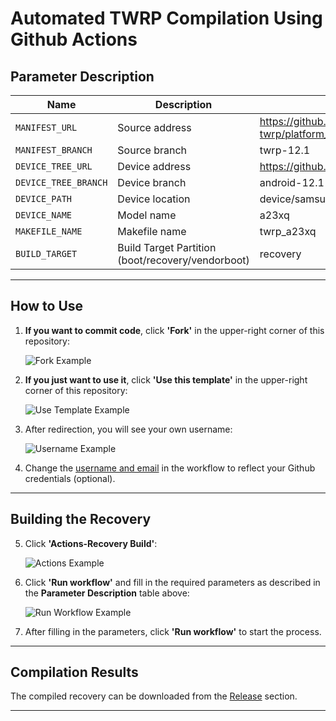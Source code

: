 # Automated TWRP Compilation Using Github Actions

## Parameter Description

| Name                 | Description                                       | Example                                                                  |
| -------------------- | ------------------------------------------------- | ------------------------------------------------------------------------ |
| `MANIFEST_URL`       | Source address                                    | https://github.com/minimal-manifest-twrp/platform_manifest_twrp_aosp.git |
| `MANIFEST_BRANCH`    | Source branch                                     | twrp-12.1                                                                |
| `DEVICE_TREE_URL`    | Device address                                    | https://github.com/TeamWin/android_device_samsung_a23xq                  |
| `DEVICE_TREE_BRANCH` | Device branch                                     | android-12.1                                                             |
| `DEVICE_PATH`        | Device location                                   | device/samsung/a23xq                                                     |
| `DEVICE_NAME`        | Model name                                        | a23xq                                                                    |
| `MAKEFILE_NAME`      | Makefile name                                     | twrp_a23xq                                                               |
| `BUILD_TARGET`       | Build Target Partition (boot/recovery/vendorboot) | recovery                                                                 |

---

## How to Use

1. **If you want to commit code**, click **'Fork'** in the upper-right corner of this repository:

   ![Fork Example](https://user-images.githubusercontent.com/37921907/177914706-c92476c5-7e14-4fb3-be94-0c8a11dae874.png)

2. **If you just want to use it**, click **'Use this template'** in the upper-right corner of this repository:

   ![Use Template Example](https://github.com/azwhikaru/Action-TWRP-Builder/assets/37921907/fae6ce3c-bd4c-4bbe-8050-5dd29dff2522)

3. After redirection, you will see your own username:

   ![Username Example](https://user-images.githubusercontent.com/37921907/177915106-5bde6fc9-303c-479e-b290-22b48efd1e4e.png)

4. Change the [username and email](https://github.com/CaptainThrowback/Action-Recovery-Builder/blob/main/.github/workflows/Recovery%20Build.yml#L100-L101) in the workflow to reflect your Github credentials (optional).

---

## Building the Recovery

5. Click **'Actions-Recovery Build'**:

   ![Actions Example](https://user-images.githubusercontent.com/37921907/177915304-8731ed80-1d49-48c9-9848-70d0ac8f2720.png)

6. Click **'Run workflow'** and fill in the required parameters as described in the **Parameter Description** table above:

   ![Run Workflow Example](https://user-images.githubusercontent.com/37921907/177915346-71c29149-78fb-4a00-996f-5d84ffc9eb8c.png)

7. After filling in the parameters, click **'Run workflow'** to start the process.

---

## Compilation Results

The compiled recovery can be downloaded from the [Release](../../releases) section.

---
